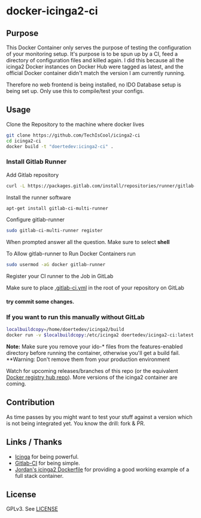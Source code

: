 # docker-icinga2-ci

## Purpose

This Docker Container only serves the purpose of testing the configuration of your monitoring setup. It's purpose is to be spun up by a CI, feed a directory of configuration files and killed again. I did this because all the icinga2 Docker instances on Docker Hub were tagged as latest, and the official Docker container didn't match the version I am currently running.

Therefore no web frontend is being installed, no IDO Database setup is being set up. Only use this to compile/test your configs.

## Usage
Clone the Repository to the machine where docker lives
```bash
git clone https://github.com/TechIsCool/icinga2-ci
cd icinga2-ci
docker build -t "doertedev:icinga2-ci" .
```
### Install Gitlab Runner
Add Gitlab repository
```bash
curl -L https://packages.gitlab.com/install/repositories/runner/gitlab-ci-multi-runner/script.deb.sh | sudo bash
```
Install the runner software
```bash
apt-get install gitlab-ci-multi-runner
```

Configure gitlab-runner
```bash
sudo gitlab-ci-multi-runner register
```
When prompted answer all the question.
Make sure to select **shell**

To Allow gitlab-runner to Run Docker Containers run
```bash
sudo usermod -aG docker gitlab-runner
```

Register your CI runner to the Job in GitLab

Make sure to place [.gitlab-ci.yml](gitlab-ci.yml) in the root of your repository on GitLab


#### try commit some changes.


### If you want to run this manually without GitLab
```bash
localbuildcopy=/home/doertedev/icinga2/build
docker run -v $localbuildcopy:/etc/icinga2 doertedev/icinga2-ci:latest
```

**Note:** Make sure you remove your ido-\* files from the features-enabled directory before running the container, otherwise you'll get a build fail.
**Warning: Don't remove them from your production environment

Watch for upcoming releases/branches of this repo (or the equivalent [Docker registry hub repo](https://registry.hub.docker.com/u/doertedev/icinga2-ci/)). More versions of the icinga2 container are coming.


## Contribution

As time passes by you might want to test your stuff against a version which is not being integrated yet. You know the drill: fork & PR.

## Links / Thanks

* [Icinga](https://www.icinga.org) for being powerful.
* [Gitlab-CI](https://about.gitlab.com/gitlab-ci/) for being simple.
* [Jordan's icinga2 Dockerfile](https://registry.hub.docker.com/u/jordan/icinga2/dockerfile/) for providing a good working example of a full stack container.

## License

GPLv3. See [LICENSE](/LICENSE)
